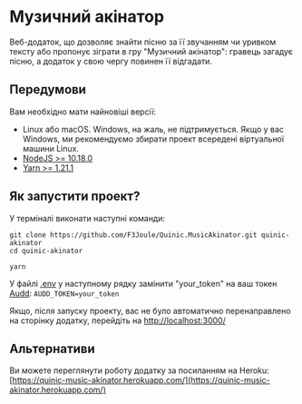 # Музичний акінатор
Веб-додаток, що дозволяє знайти пісню за її звучанням чи уривком тексту або пропонує зіграти в гру "Музичний акінатор": гравець загадує пісню, а додаток у свою чергу повинен її відгадати.

## Передумови
Вам необхідно мати найновіші версії:
- Linux або macOS. Windows, на жаль, не підтримується. Якщо у вас Windows, ми рекомендуємо збирати проект всередені віртуальної машини Linux.
- [NodeJS >= 10.18.0](https://nodejs.org/en/)
- [Yarn >= 1.21.1](https://yarnpkg.com/getting-started/install)

## Як запустити проект?
У терміналі виконати наступні команди:
```shell
git clone https://github.com/F3Joule/Quinic.MusicAkinator.git quinic-akinator
cd quinic-akinator

yarn
```

У файлі [.env](.env) у наступному рядку замінити "your_token" на ваш токен [Audd](https://audd.io/):
`AUDD_TOKEN=your_token`

Якщо, після запуску проекту, вас не було автоматично перенаправлено на сторінку додатку, перейдіть на [http://localhost:3000/](http://localhost:3000/)

## Альтернативи
Ви можете переглянути роботу додатку за посиланням на Heroku:
[https://quinic-music-akinator.herokuapp.com/](https://quinic-music-akinator.herokuapp.com/)